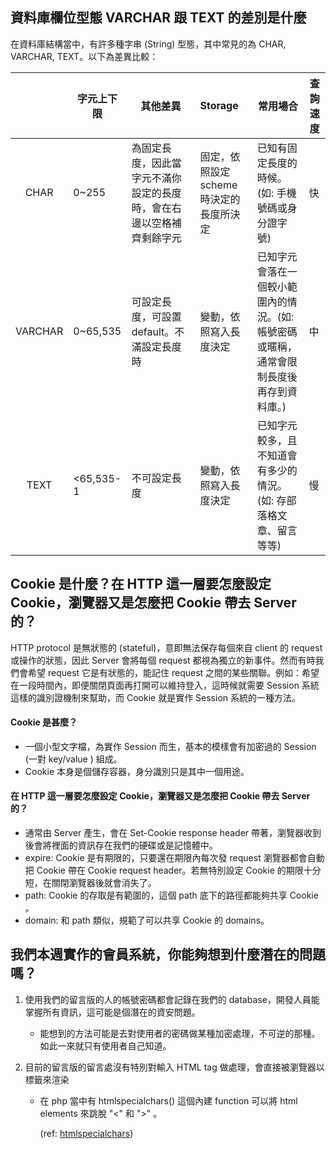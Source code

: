 ## 資料庫欄位型態 VARCHAR 跟 TEXT 的差別是什麼
在資料庫結構當中，有許多種字串 (String) 型態，其中常見的為 CHAR, VARCHAR, TEXT。以下為差異比較：

|         | 字元上下限 | 其他差異                                                     | Storage                                  | 常用場合                                                     | 查詢速度 |
| :-----: | ---------- | ------------------------------------------------------------ | :--------------------------------------- | ------------------------------------------------------------ | -------- |
|  CHAR   | 0~255      | 為固定長度，因此當字元不滿你設定的長度時，會在右邊以空格補齊剩餘字元 | 固定，依照設定 scheme 時決定的長度所決定 | 已知有固定長度的時候。(如: 手機號碼或身分證字號)             | 快       |
| VARCHAR | 0~65,535   | 可設定長度，可設置 default。不滿設定長度時                   | 變動，依照寫入長度決定                   | 已知字元會落在一個較小範圍內的情況。(如: 帳號密碼或暱稱，通常會限制長度後再存到資料庫。) | 中       |
|  TEXT   | <65,535-1  | 不可設定長度                                                 | 變動，依照寫入長度決定                   | 已知字元較多，且不知道會有多少的情況。 (如: 存部落格文章、留言等等) | 慢       |



## Cookie 是什麼？在 HTTP 這一層要怎麼設定 Cookie，瀏覽器又是怎麼把 Cookie 帶去 Server 的？

HTTP protocol 是無狀態的 (stateful)，意即無法保存每個來自 client 的 request 或操作的狀態，因此 Server 會將每個 request 都視為獨立的新事件。然而有時我們會希望 request 它是有狀態的，能記住 request 之間的某些關聯。例如：希望在一段時間內，即便關閉頁面再打開可以維持登入，這時候就需要 Session 系統這樣的識別證機制來幫助，而 Cookie 就是實作 Session 系統的一種方法。

#### Cookie 是甚麼？

- 一個小型文字檔，為實作 Session 而生，基本的模樣會有加密過的 Session (一對 key/value ) 組成。
- Cookie 本身是個儲存容器，身分識別只是其中一個用途。

#### 在 HTTP 這一層要怎麼設定 Cookie，瀏覽器又是怎麼把 Cookie 帶去 Server 的？

- 通常由 Server 產生，會在 Set-Cookie response header 帶著，瀏覽器收到後會將裡面的資訊存在我們的硬碟或是記憶體中。
- expire: Cookie 是有期限的，只要還在期限內每次發 request 瀏覽器都會自動把 Cookie 帶在 Cookie request header。若無特別設定 Cookie 的期限十分短，在關閉瀏覽器後就會消失了。
- path: Cookie 的存取是有範圍的，這個 path 底下的路徑都能夠共享 Cookie 。
- domain: 和 path 類似，規範了可以共享 Cookie 的 domains。



## 我們本週實作的會員系統，你能夠想到什麼潛在的問題嗎？

1. 使用我們的留言版的人的帳號密碼都會記錄在我們的 database，開發人員能掌握所有資訊，這可能是個潛在的資安問題。

   - 能想到的方法可能是去對使用者的密碼做某種加密處理，不可逆的那種。如此一來就只有使用者自己知道。

2. 目前的留言版的留言處沒有特別對輸入 HTML tag 做處理，會直接被瀏覽器以標籤來渲染

   - 在 php 當中有 htmlspecialchars() 這個內建 function 可以將 html elements 來跳脫 "<" 和 ">" 。

     (ref: [htmlspecialchars](https://www.php.net/manual/en/function.htmlspecialchars.php))

